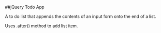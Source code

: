 ##jQuery Todo App


A to do list that appends the contents of an input form onto the end of a list.

Uses .after() method to add list item.